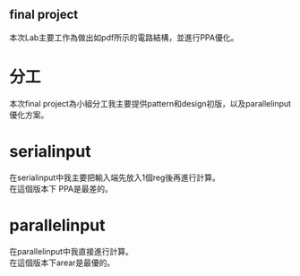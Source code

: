 ## final project  
本次Lab主要工作為做出如pdf所示的電路結構，並進行PPA優化。  
# 分工
本次final project為小組分工我主要提供pattern和design初版，以及parallelinput優化方案。

# serialinput
在serialinput中我主要把輸入端先放入1個reg後再進行計算。  
在這個版本下 PPA是最差的。  

# parallelinput
在parallelinput中我直接進行計算。  
在這個版本下arear是最優的。  
